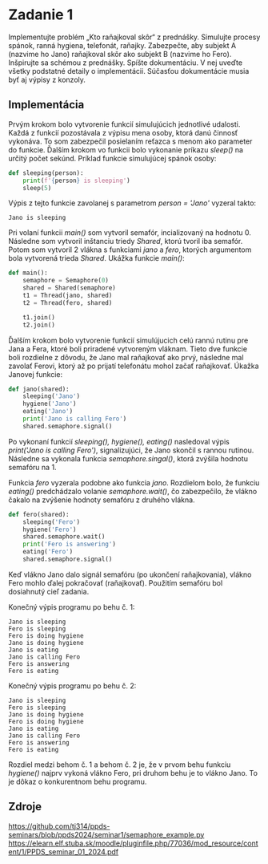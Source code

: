 # Zadanie 1

Implementujte problém „Kto raňajkoval skôr“ z prednášky. Simulujte procesy spánok, ranná hygiena, telefonát, raňajky.
Zabezpečte, aby subjekt A (nazvime ho Jano) raňajkoval skôr ako
subjekt B (nazvime ho Fero). Inšpirujte sa schémou z prednášky. Spíšte dokumentáciu. V nej uveďte všetky podstatné detaily
o implementácii. Súčasťou dokumentácie musia byť aj výpisy
z konzoly.

## Implementácia
Prvým krokom bolo vytvorenie funkcií simulujúcich jednotlivé udalosti. Každá z funkcií pozostávala z výpisu mena osoby, 
ktorá danú činnosť vykonáva. To som zabezpečil posielaním reťazca s menom ako parameter do funkcie. Ďalším krokom vo funkcii
bolo vykonanie príkazu *sleep()* na určitý počet sekúnd. Príklad funkcie simulujúcej spánok osoby:
```python
def sleeping(person):
    print(f'{person} is sleeping')
    sleep(5)
```
Výpis z tejto funkcie zavolanej s parametrom *person = 'Jano'* vyzeral takto:
```
Jano is sleeping
```

Pri volaní funkcii *main()* som vytvoril semafór, incializovaný na hodnotu 0. Následne som vytvoril inštanciu triedy *Shared*,
ktorú tvoril iba semafór. Potom som vytvoril 2 vlákna s funkciami *jano* a *fero*, ktorých argumentom bola vytvorená trieda
*Shared*. Ukážka funkcie *main()*:

```python
def main():
    semaphore = Semaphore(0)
    shared = Shared(semaphore)
    t1 = Thread(jano, shared)
    t2 = Thread(fero, shared)

    t1.join()
    t2.join()
```

Ďalším krokom bolo vytvorenie funkcií simulújucich celú rannú rutinu pre Jana a Fera, ktoré boli priradené vytvoreným vláknam. Tieto dve funkcie boli rozdielne z 
dôvodu, že Jano mal raňajkovať ako prvý, následne mal zavolať Ferovi, ktorý až po prijatí telefonátu mohol začať raňajkovať.
Úkažka Janovej funkcie:

```python
def jano(shared):
    sleeping('Jano')
    hygiene('Jano')
    eating('Jano')
    print('Jano is calling Fero')
    shared.semaphore.signal()

```
Po vykonaní funkcií *sleeping(), hygiene(), eating()* nasledoval výpis *print('Jano is calling Fero')*, signalizujúci, že Jano
skončil s rannou rutinou. Následne sa vykonala funkcia *semaphore.singal()*, ktorá zvýšila hodnotu semafóru na 1.

Funkcia *fero* vyzerala podobne ako funkcia *jano*. Rozdielom bolo, že funkciu *eating()* predchádzalo volanie *semaphore.wait()*,
čo zabezpečilo, že vlákno čakalo na zvýšenie hodnoty semafóru z druhého vlákna.

```python
def fero(shared):
    sleeping('Fero')
    hygiene('Fero')
    shared.semaphore.wait()
    print('Fero is answering')
    eating('Fero')
    shared.semaphore.signal()
```
Keď vlákno Jano dalo signál semafóru (po ukončení raňajkovania), vlákno Fero mohlo ďalej pokračovať (raňajkovať). Použitím
semafóru bol dosiahnutý cieľ zadania. 

Konečný výpis programu po behu č. 1:
```
Jano is sleeping
Fero is sleeping
Fero is doing hygiene
Jano is doing hygiene
Jano is eating
Jano is calling Fero
Fero is answering
Fero is eating
```

Konečný výpis programu po behu č. 2:
``` 
Jano is sleeping
Fero is sleeping
Jano is doing hygiene
Fero is doing hygiene
Jano is eating
Jano is calling Fero
Fero is answering
Fero is eating
```
Rozdiel medzi behom č. 1 a behom č. 2 je, že v prvom behu funkciu *hygiene()* najprv vykoná vlákno 
Fero, pri druhom behu je to vlákno Jano. To je dôkaz o konkurentnom behu programu.

## Zdroje
https://github.com/tj314/ppds-seminars/blob/ppds2024/seminar1/semaphore_example.py
https://elearn.elf.stuba.sk/moodle/pluginfile.php/77036/mod_resource/content/1/PPDS_seminar_01_2024.pdf
